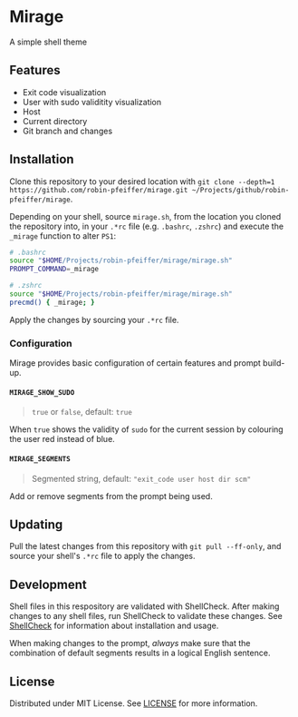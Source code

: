 # Mirage

A simple shell theme

## Features

- Exit code visualization
- User with sudo validitity visualization
- Host
- Current directory
- Git branch and changes

## Installation

Clone this repository to your desired location with `git clone --depth=1 https://github.com/robin-pfeiffer/mirage.git ~/Projects/github/robin-pfeiffer/mirage`.

Depending on your shell, source `mirage.sh`, from the location you cloned the repository into, in your `.*rc` file (e.g. `.bashrc`, `.zshrc`) and execute the `_mirage` function to alter `PS1`:

```sh
# .bashrc
source "$HOME/Projects/robin-pfeiffer/mirage/mirage.sh"
PROMPT_COMMAND=_mirage

# .zshrc
source "$HOME/Projects/robin-pfeiffer/mirage/mirage.sh"
precmd() { _mirage; }
```

Apply the changes by sourcing your `.*rc` file.

### Configuration

Mirage provides basic configuration of certain features and prompt build-up.

#### `MIRAGE_SHOW_SUDO`

> `true` or `false`, default: `true`

When `true` shows the validity of `sudo` for the current session by colouring the user red instead of blue.

#### `MIRAGE_SEGMENTS`

> Segmented string, default: `"exit_code user host dir scm"`

Add or remove segments from the prompt being used.

## Updating

Pull the latest changes from this repository with `git pull --ff-only`, and source your shell's `.*rc` file to apply the changes.

## Development

Shell files in this respository are validated with ShellCheck. After making changes to any shell files, run ShellCheck to validate these changes. See [ShellCheck](https://github.com/koalaman/shellcheck/blob/master/README.md) for information about installation and usage.

When making changes to the prompt, _always_ make sure that the combination of default segments results in a logical English sentence.

## License

Distributed under MIT License. See [LICENSE](./LICENSE) for more information.
